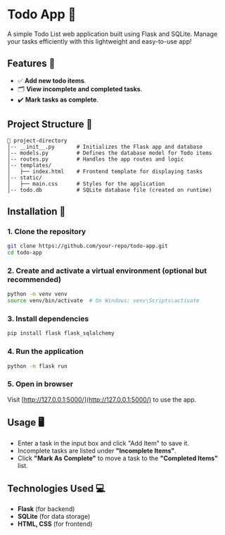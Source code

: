 # Todo App 📝

A simple Todo List web application built using Flask and SQLite. Manage your tasks efficiently with this lightweight and easy-to-use app!

## Features 🚀
- ✅ **Add new todo items**.
- 🗂️ **View incomplete and completed tasks**.
- ✔️ **Mark tasks as complete**.

## Project Structure 📂
```
📂 project-directory
│-- __init__.py       # Initializes the Flask app and database
│-- models.py         # Defines the database model for Todo items
│-- routes.py         # Handles the app routes and logic
│-- templates/
│   ├── index.html    # Frontend template for displaying tasks
│-- static/
│   ├── main.css      # Styles for the application
│-- todo.db           # SQLite database file (created on runtime)
```

## Installation 🔧

### 1. Clone the repository
```bash
git clone https://github.com/your-repo/todo-app.git
cd todo-app
```

### 2. Create and activate a virtual environment (optional but recommended)
```bash
python -m venv venv
source venv/bin/activate  # On Windows: venv\Scripts\activate
```

### 3. Install dependencies
```bash
pip install flask flask_sqlalchemy
```

### 4. Run the application
```bash
python -m flask run
```

### 5. Open in browser
Visit [http://127.0.0.1:5000/](http://127.0.0.1:5000/) to use the app.

## Usage 🖥️

- Enter a task in the input box and click "Add Item" to save it.
- Incomplete tasks are listed under **"Incomplete Items"**.
- Click **"Mark As Complete"** to move a task to the **"Completed Items"** list.

## Technologies Used 💻
- **Flask** (for backend)
- **SQLite** (for data storage)
- **HTML, CSS** (for frontend)
